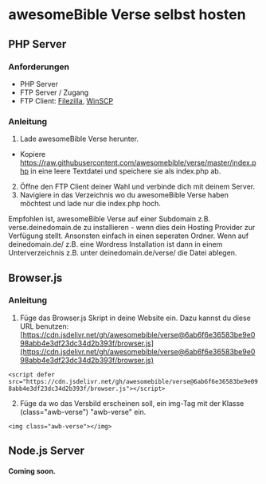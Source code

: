 # awesomeBible Verse selbst hosten

## PHP Server 

### Anforderungen
- PHP Server
- FTP Server / Zugang
- FTP Client: [Filezilla](https://filezilla-project.org/), [WinSCP](https://winscp.net/eng/docs/lang:de)

### Anleitung
1. Lade awesomeBible Verse herunter.
  - Kopiere https://raw.githubusercontent.com/awesomebible/verse/master/index.php in eine leere Textdatei und speichere sie als index.php ab.
2. Öffne den FTP Client deiner Wahl und verbinde dich mit deinem Server.
3. Navigiere in das Verzeichnis wo du awesomeBible Verse haben möchtest und lade nur die index.php hoch.

Empfohlen ist, awesomeBible Verse auf einer Subdomain z.B. verse.deinedomain.de zu installieren - wenn dies dein Hosting Provider zur Verfügung stellt.
Ansonsten einfach in einen seperaten Ordner. Wenn auf deinedomain.de/ z.B. eine Wordress Installation ist dann in einem Unterverzeichnis z.B. unter deinedomain.de/verse/ die Datei ablegen.

## Browser.js
### Anleitung
1. Füge das Browser.js Skript in deine Website ein. Dazu kannst du diese URL benutzen: [https://cdn.jsdelivr.net/gh/awesomebible/verse@6ab6f6e36583be9e098abb4e3df23dc34d2b393f/browser.js](https://cdn.jsdelivr.net/gh/awesomebible/verse@6ab6f6e36583be9e098abb4e3df23dc34d2b393f/browser.js)

`<script defer src="https://cdn.jsdelivr.net/gh/awesomebible/verse@6ab6f6e36583be9e098abb4e3df23dc34d2b393f/browser.js"></script>`

2. Füge da wo das Versbild erscheinen soll, ein img-Tag mit der Klasse (class="awb-verse") "awb-verse" ein.

`<img class="awb-verse"></img>`

## Node.js Server
#### Coming soon.
